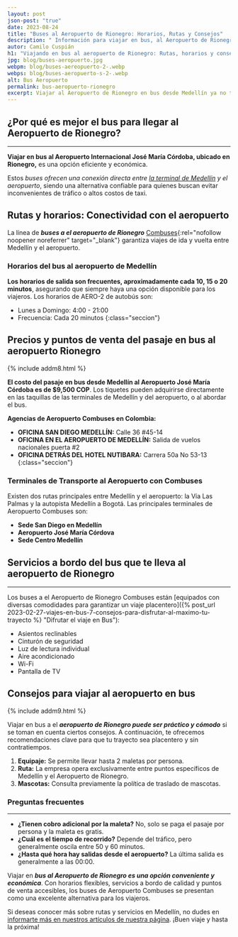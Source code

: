 ```yaml
---
layout: post
json-post: "true"
date: 2023-08-24
title: "Buses al Aeropuerto de Rionegro: Horarios, Rutas y Consejos"
description: " Información para viajar en bus, al Aeropuerto de Rionegro. Desde horarios hasta consejos prácticos, ¡para que puedas planificar tu viaje!"
autor: Camilo Cuspián
h1: "Viajando en bus al aeropuerto de Rionegro: Rutas, horarios y consejos prácticos"
jpg: blog/buses-aeropuerto.jpg
webpm: blog/buses-aereopuerto-2-.webp
webps: blog/buses-aeropuerto-s-2-.webp
alt: Bus Aeropuerto
permalink: bus-aeropuerto-rionegro
excerpt: Viajar al Aeropuerto de Rionegro en bus desde Medellín ya no tiene que ser un desafío. Con múltiples opciones de buses disponibles, puedes elegir la que mejor se adapte a tus necesidades y horarios.
---
```

## ¿Por qué es mejor el bus para llegar al Aeropuerto de Rionegro?

----

**Viajar en bus al Aeropuerto Internacional José María Córdoba, ubicado en Rionegro,** es una opción eficiente y económica.

Estos *buses ofrecen una conexión directa entre [la terminal de Medellín]({{'terminal-de-medellin'|relative_url}} "Terminal de transporte Medellín") y el aeropuerto*, siendo una alternativa confiable para quienes buscan evitar inconvenientes de tráfico o altos costos de taxi.

## Rutas y horarios: Conectividad con el aeropuerto

La línea de ***buses a el aeropuerto de Rionegro*** [Combuses](https://combusessa.com/){:rel="nofollow noopener noreferrer" target="_blank"} garantiza viajes de ida y vuelta entre Medellín y el aeropuerto.

### Horarios del bus al aeropuerto de Medellín

**Los horarios de salida son frecuentes, aproximadamente cada 10, 15 o 20 minutos**, asegurando que siempre haya una opción disponible para los viajeros. Los horarios de AERO-2 de autobús son:

* Lunes a Domingo: 4:00 - 21:00
* Frecuencia: Cada 20 minutos
{:class="seccion"}

## Precios y puntos de venta del pasaje en bus al aeropuerto Rionegro

{% include addm8.html %}

**El costo del pasaje en bus desde Medellín al Aeropuerto José María Córdoba es de $9,500 COP**. Los tiquetes pueden adquirirse directamente en las taquillas de las terminales de Medellín y del aeropuerto, o al abordar el bus.

**Agencias de Aeropuerto Combuses en Colombia:**

* **OFICINA SAN DIEGO MEDELLÍN:** Calle 36 #45-14
* **OFICINA EN EL AEROPUERTO DE MEDELLÍN:** Salida de vuelos nacionales puerta #2
* **OFICINA DETRÁS DEL HOTEL NUTIBARA:** Carrera 50a No 53-13
{:class="seccion"}

### Terminales de Transporte al Aeropuerto con Combuses

Existen dos rutas principales entre Medellín y el aeropuerto: la Vía Las Palmas y la autopista Medellín a Bogotá. Las principales terminales de Aeropuerto Combuses son:

* **Sede San Diego en Medellín**
* **Aeropuerto José María Córdova**
* **Sede Centro Medellín**

## Servicios a bordo del bus que te lleva al aeropuerto de Rionegro

----

Los buses a el Aeropuerto de Rionegro Combuses están [equipados con diversas comodidades para garantizar un viaje placentero]({% post_url 2023-02-27-viajes-en-bus-7-consejos-para-disfrutar-al-maximo-tu-trayecto %} "Difrutar el viaje en Bus"):

* Asientos reclinables
* Cinturón de seguridad
* Luz de lectura individual
* Aire acondicionado
* Wi-Fi
* Pantalla de TV

## Consejos para viajar al aeropuerto en bus

{% include addm9.html %}

Viajar en bus a el ***aeropuerto de Rionegro puede ser práctico y cómodo*** si se toman en cuenta ciertos consejos. A continuación, te ofrecemos recomendaciones clave para que tu trayecto sea placentero y sin contratiempos.

1. **Equipaje:** Se permite llevar hasta 2 maletas por persona.
2. **Ruta:** La empresa opera exclusivamente entre puntos específicos de Medellín y el Aeropuerto de Rionegro.
3. **Mascotas:** Consulta previamente la política de traslado de mascotas.

### Preguntas frecuentes

----

* **¿Tienen cobro adicional por la maleta?** No, solo se paga el pasaje por persona y la maleta es gratis.
* **¿Cuál es el tiempo de recorrido?** Depende del tráfico, pero generalmente oscila entre 50 y 60 minutos.
* **¿Hasta qué hora hay salidas desde el aeropuerto?** La última salida es generalmente a las 00:00.

Viajar en ***bus al Aeropuerto de Rionegro es una opción conveniente y económica***. Con horarios flexibles, servicios a bordo de calidad y puntos de venta accesibles, los buses de Aeropuerto Combuses se presentan como una excelente alternativa para los viajeros.

Si deseas conocer más sobre rutas y servicios en Medellín, no dudes en [informarte más en nuestros artículos de nuestra página]({{'blog'|relative_url}}). ¡Buen viaje y hasta la próxima!
